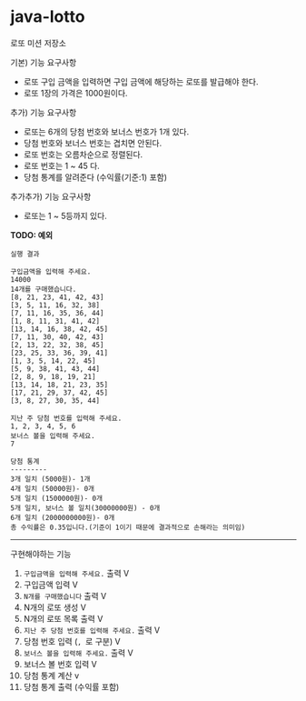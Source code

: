 # java-lotto

로또 미션 저장소

기본) 기능 요구사항
- 로또 구입 금액을 입력하면 구입 금액에 해당하는 로또를 발급해야 한다.
- 로또 1장의 가격은 1000원이다.

추가) 기능 요구사항
- 로또는 6개의 당첨 번호와 보너스 번호가 1개 있다.
- 당첨 번호와 보너스 번호는 겹치면 안된다.
- 로또 번호는 오름차순으로 정렬된다.
- 로또 번호는 1 ~ 45 다.
- 당첨 통계를 알려준다 (수익률(기준:1) 포함)

추가추가) 기능 요구사항
- 로또는 1 ~ 5등까지 있다.

**TODO: 예외**


`실행 결과`
```
구입금액을 입력해 주세요.
14000
14개를 구매했습니다.
[8, 21, 23, 41, 42, 43]
[3, 5, 11, 16, 32, 38]
[7, 11, 16, 35, 36, 44]
[1, 8, 11, 31, 41, 42]
[13, 14, 16, 38, 42, 45]
[7, 11, 30, 40, 42, 43]
[2, 13, 22, 32, 38, 45]
[23, 25, 33, 36, 39, 41]
[1, 3, 5, 14, 22, 45]
[5, 9, 38, 41, 43, 44]
[2, 8, 9, 18, 19, 21]
[13, 14, 18, 21, 23, 35]
[17, 21, 29, 37, 42, 45]
[3, 8, 27, 30, 35, 44]

지난 주 당첨 번호를 입력해 주세요.
1, 2, 3, 4, 5, 6
보너스 볼을 입력해 주세요.
7

당첨 통계
---------
3개 일치 (5000원)- 1개
4개 일치 (50000원)- 0개
5개 일치 (1500000원)- 0개
5개 일치, 보너스 볼 일치(30000000원) - 0개
6개 일치 (2000000000원)- 0개
총 수익률은 0.35입니다.(기준이 1이기 때문에 결과적으로 손해라는 의미임)
```

___

구현해야하는 기능
1. `구입금액을 입력해 주세요.` 출력 V
2. 구입금액 입력 V
3. `N개를 구매했습니다` 출력 V
4. N개의 로또 생성 V
5. N개의 로또 목록 출력 V
6. `지난 주 당첨 번호를 입력해 주세요.` 출력 V
7. 당첨 번호 입력 (`, `로 구분) V
8. `보너스 볼을 입력해 주세요.` 출력 V
9. 보너스 볼 번호 입력 V
10. 당첨 통계 계산 v
11. 당첨 통계 출력 (수익률 포함)



